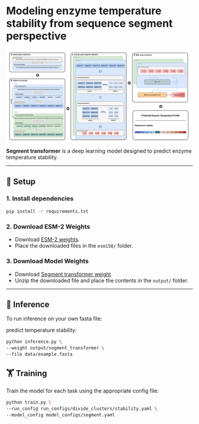 # Modeling enzyme temperature stability from sequence segment perspective

![Architecture](segment_transformer.png)

**Segment transformer** is a deep learning model designed to predict enzyme temperature stability.

---

## 🔧 Setup

### 1. Install dependencies
```bash
pip install -r requirements.txt
 ```

### 2. Download ESM-2 Weights
- Download [ESM-2 weights](https://huggingface.co/facebook/esm2_t30_150M_UR50D).
- Place the downloaded files in the `esm150/` folder.

### 3. Download Model Weights
- Download [Segment transformer weight](https://doi.org/10.5281/zenodo.15851719)
- Unzip the downloaded file and place the contents in the `output/` folder.

---

## 🚀 Inference

To run inference on your own fasta file:

predict temperature stability:
```bash
python inference.py \
--weight output/segment_transformer \
--file data/example.fasta
```

## 🏋️ Training

Train the model for each task using the appropriate config file:


```bash
python train.py \
--run_config run_configs/divide_clusters/stability.yaml \
--model_config model_configs/segment.yaml
 ```


